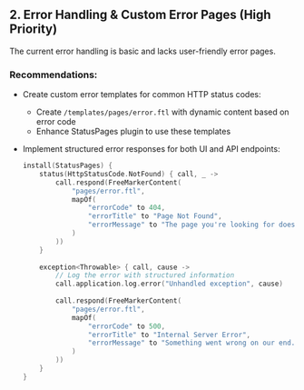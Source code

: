 ## 2. Error Handling & Custom Error Pages (High Priority)

The current error handling is basic and lacks user-friendly error pages.

### Recommendations:

- Create custom error templates for common HTTP status codes:
  - Create `/templates/pages/error.ftl` with dynamic content based on error code
  - Enhance StatusPages plugin to use these templates
  
- Implement structured error responses for both UI and API endpoints:
  ```kotlin
  install(StatusPages) {
      status(HttpStatusCode.NotFound) { call, _ ->
          call.respond(FreeMarkerContent(
              "pages/error.ftl",
              mapOf(
                  "errorCode" to 404,
                  "errorTitle" to "Page Not Found",
                  "errorMessage" to "The page you're looking for doesn't exist."
              )
          ))
      }
      
      exception<Throwable> { call, cause ->
          // Log the error with structured information
          call.application.log.error("Unhandled exception", cause)
          
          call.respond(FreeMarkerContent(
              "pages/error.ftl",
              mapOf(
                  "errorCode" to 500,
                  "errorTitle" to "Internal Server Error",
                  "errorMessage" to "Something went wrong on our end. Please try again later."
              )
          ))
      }
  }
  ```